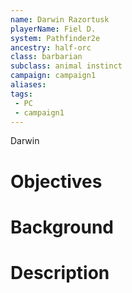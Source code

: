 ```yaml
---
name: Darwin Razortusk
playerName: Fiel D.
system: Pathfinder2e
ancestry: half-orc
class: barbarian
subclass: animal instinct
campaign: campaign1
aliases:
tags:
 - PC
 - campaign1
---
```

Darwin

# Objectives


# Background


# Description

